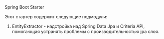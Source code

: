 Spring Boot Starter

Этот стартер содержит следующие подмодули:
1. EntityExtractor - надстройка над Spring Data Jpa и Criteria API, помогающая устранять проблемы с производительностью jpa слоя.
